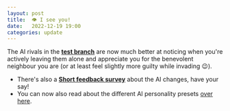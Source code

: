 ```yaml
---
layout: post
title:  👁️ I see you!
date:   2022-12-19 19:00
categories: update
---
```


The AI rivals in the **[test branch](https://www.konkr.io/releases/dev/test-ai-update/)** are now much better at noticing when you're actively leaving them alone and appreciate
you for the benevolent neighbour you are (or at least feel slightly more guilty while invading 😉).

* There's also a **[Short feedback survey](https://forms.gle/W7xgbGW5Q6UFLR7Z8)** about the AI changes, have your say!
* You can now also read about the different AI personality presets [over here](/update/2022/12/19/about-ai-presets.html).

